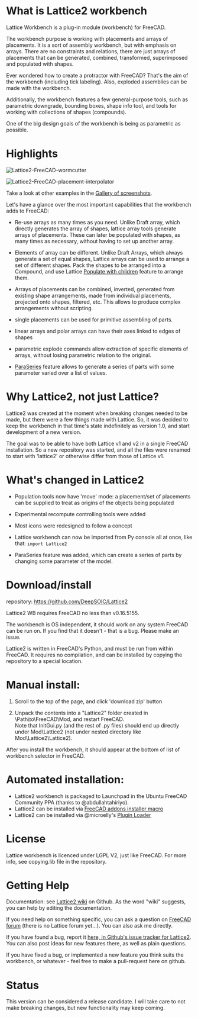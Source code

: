 # What is Lattice2 workbench
Lattice Workbench is a plug-in module (workbench) for FreeCAD.

The workbench purpose is working with placements and arrays of placements. It is a sort of assembly workbench, but with emphasis on arrays. There are no constraints and relations, there are just arrays of placements that can be generated, combined, transformed, superimposed and populated with shapes. 

Ever wondered how to create a protractor with FreeCAD? That's the aim of the workbench (including tick labeling). Also, exploded assemblies can be made with the workbench.

Additionally, the workbench features a few general-purpose tools, such as parametric downgrade, bounding boxes, shape info tool, and tools for working with collections of shapes (compounds).

One of the big design goals of the workbench is being as parametric as possible.

# Highlights
![Lattice2-FreeCAD-wormcutter](https://raw.githubusercontent.com/wiki/DeepSOIC/Lattice2/gallery/worm-cutter-done.png)

![Lattice2-FreeCAD-placement-interpolator](https://raw.githubusercontent.com/wiki/DeepSOIC/Lattice2/gallery/placement_interpolator_fixed.png)

Take a look at other examples in the [Gallery of screenshots](https://github.com/DeepSOIC/Lattice2/wiki/Gallery).

Let's have a glance over the most important capabilities that the workbench adds to FreeCAD:

* Re-use arrays as many times as you need. Unlike Draft array, which directly generates the array of shapes, lattice array tools generate arrays of placements. These can later be populated with shapes, as many times as necessary, without having to set up another array.

* Elements of array can be different. Unlike Draft Arrays, which always generate a set of equal shapes, Lattice arrays can be used to arrange a set of different shapes. Pack the shapes to be arranged into a Compound, and use Lattice [Populate with children](https://github.com/DeepSOIC/Lattice2/wiki/Feature-PopulateChildren) feature to arrange them.

* Arrays of placements can be combined, inverted, generated from existing shape arrangements, made from individual placements, projected onto shapes, filtered, etc. This allows to produce complex arrangements without scripting.

* single placements can be used for primitive assembling of parts.

* linear arrays and polar arrays can have their axes linked to edges of shapes

* parametric explode commands allow extraction of specific elements of arrays, without losing parametric relation to the original. 

* [ParaSeries](https://github.com/DeepSOIC/Lattice2/wiki/Feature-ParaSeries) feature allows to generate a series of parts with some parameter varied over a list of values.

# Why Lattice2, not just Lattice?
Lattice2 was created at the moment when breaking changes needed to be made, but there were a few things made with Lattice. So, it was decided to keep the workbench in that time's state indefinitely as version 1.0, and start development of a new version.

The goal was to be able to have both Lattice v1 and v2 in a single FreeCAD installation. So a new repository was started, and all the files were renamed to start with 'lattice2' or otherwise differ from those of Lattice v1.

# What's changed in Lattice2

* Population tools now have 'move' mode: a placement/set of placements can be supplied to treat as origins of the objects being populated

* Experimental recompute controlling tools were added

* Most icons were redesigned to follow a concept

* Lattice workbench can now be imported from Py console all at once, like that: `import Lattice2`

* ParaSeries feature was added, which can create a series of parts by changing some parameter of the model.

# Download/install
repository: https://github.com/DeepSOIC/Lattice2

Lattice2 WB requires FreeCAD no less than v0.16.5155.

The workbench is OS independent, it should work on any system FreeCAD can be run on. If you find that it doesn't - that is a bug. Please make an issue.  

Lattice2 is written in FreeCAD's Python, and must be run from within FreeCAD. It requires no compilation, and can be installed by copying the repository to a special location.

# Manual install: 
1. Scroll to the top of the page, and click 'download zip' button

2. Unpack the contents into a "Lattice2" folder created in \Path\to\FreeCAD\Mod, and restart FreeCAD. <br>
Note that InitGui.py (and the rest of .py files) should end up directly under Mod\Lattice2 (not under nested directory like Mod\Lattice2\Lattice2).

After you install the workbench, it should appear at the bottom of list of workbench selector in FreeCAD.

# Automated installation:
* Lattice2 workbench is packaged to Launchpad in the Ubuntu FreeCAD Community PPA (thanks to @abdullahtahiriyo). 
* Lattice2 can be installed via [FreeCAD addons installer macro](https://github.com/FreeCAD/FreeCAD-addons)
* Lattice2 can be installed via @microelly's [Plugin Loader](https://github.com/microelly2/freecad-pluginloader)


# License
Lattice workbench is licenced under LGPL V2, just like FreeCAD. For more info, see copying.lib file in the repository.

# Getting Help

Documentation: see [Lattice2 wiki](https://github.com/DeepSOIC/Lattice2/wiki) on Github. As the word "wiki" suggests, you can help by editing the documentation.

If you need help on something specific, you can ask a question on [FreeCAD forum](http://forum.freecadweb.org/index.php) (there is no Lattice forum yet...). You can also ask me directly.

If you have found a bug, report it [here, in Github's issue tracker for Lattice2](https://github.com/DeepSOIC/Lattice2/issues). You can also post ideas for new features there, as well as plain questions.

If you have fixed a bug, or implemented a new feature you think suits the workbench, or whatever - feel free to make a pull-request here on github.

# Status
This version can be considered a release candidate. I will take care to not make breaking changes, but new functionality may keep coming.

